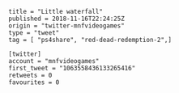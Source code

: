 ```
title = "Little waterfall"
published = 2018-11-16T22:24:25Z
origin = "twitter-mnfvideogames"
type = "tweet"
tag = [ "ps4share", "red-dead-redemption-2",]

[twitter]
account = "mnfvideogames"
first_tweet = "1063558436133265416"
retweets = 0
favourites = 0
```

<p class='image'><img src='https://mnf.m17s.net/2018/11/16/DsKEwkIXoAIVbX3.jpg' alt=''></p>

